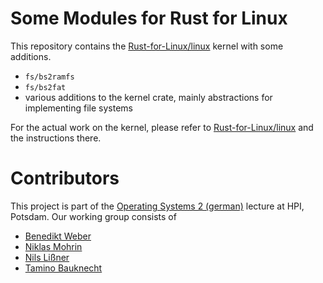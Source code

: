 # Some Modules for Rust for Linux

This repository contains the [Rust-for-Linux/linux](https://github.com/Rust-for-Linux/linux) kernel with some additions.

- `fs/bs2ramfs`
- `fs/bs2fat`
- various additions to the kernel crate, mainly abstractions for implementing file systems

For the actual work on the kernel, please refer to [Rust-for-Linux/linux](https://github.com/Rust-for-Linux/linux) and the instructions there.

# Contributors

This project is part of the [Operating Systems 2 (german)](https://osm.hpi.de/bs2/2021/) lecture at HPI, Potsdam. Our working group consists of

- [Benedikt Weber](https://github.com/bewee)
- [Niklas Mohrin](https://github.com/niklasmohrin)
- [Nils Lißner](https://github.com/TheGrayStone)
- [Tamino Bauknecht](https://github.com/taminob)
